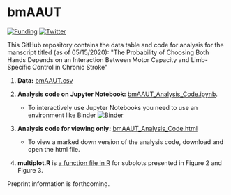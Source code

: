 # bmAAUT
[![Funding](https://img.shields.io/badge/NIH-F31HD098796-blue)](https://grantome.com/grant/NIH/F31-HD098796-01)
[![Twitter](https://img.shields.io/twitter/url/https/twitter.com/rinivarg.svg?style=social&label=@rinivarg)](https://twitter.com/rinivarg)<br>

This GitHub repository contains the data table and code for analysis for the manscript titled (as of 05/15/2020): "The Probability of Choosing Both Hands Depends on an Interaction Between Motor Capacity and Limb-Specific Control in Chronic Stroke"

1) **Data:** [bmAAUT.csv](https://github.com/rinivarg/bmAAUT/blob/master/bmAAUT_data.csv)
2) **Analysis code on Jupyter Notebook:** [bmAAUT_Analysis_Code.ipynb](https://github.com/rinivarg/bmAAUT/blob/master/bmAAUT_Analysis_Code.ipynb). 
    - To interactively use Jupyter Notebooks you need to use an environment like Binder [![Binder](https://mybinder.org/badge_logo.svg)](https://mybinder.org/v2/gh/rinivarg/bmAAUT/master?filepath=bmAAUT_Analysis_Code.ipynb)

3) **Analysis code for viewing only:** [bmAAUT_Analysis_Code.html](https://github.com/rinivarg/bmAAUT/blob/master/bmAAUT_Analysis_Code.html)
    - To view a marked down version of the analysis code, download and open the html file.
4) **multiplot.R** is [a function file in R](https://github.com/rinivarg/bmAAUT/blob/master/multiplot.R) for subplots presented in Figure 2 and Figure 3.

Preprint information is forthcoming.
